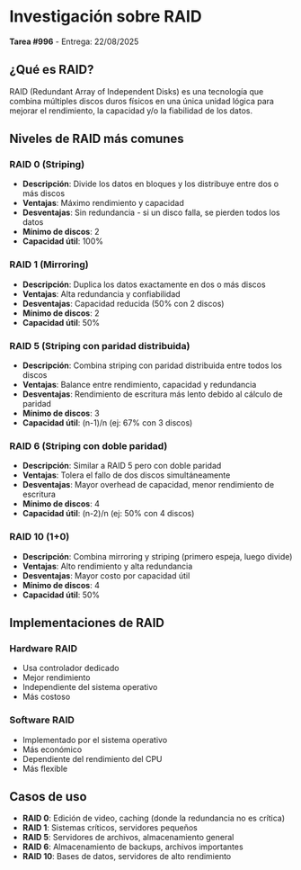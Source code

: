 # Investigación sobre RAID
**Tarea #996** - Entrega: 22/08/2025

## ¿Qué es RAID?
RAID (Redundant Array of Independent Disks) es una tecnología que combina múltiples discos duros físicos en una única unidad lógica para mejorar el rendimiento, la capacidad y/o la fiabilidad de los datos.

## Niveles de RAID más comunes

### RAID 0 (Striping)
- **Descripción**: Divide los datos en bloques y los distribuye entre dos o más discos
- **Ventajas**: Máximo rendimiento y capacidad
- **Desventajas**: Sin redundancia - si un disco falla, se pierden todos los datos
- **Mínimo de discos**: 2
- **Capacidad útil**: 100%

### RAID 1 (Mirroring)
- **Descripción**: Duplica los datos exactamente en dos o más discos
- **Ventajas**: Alta redundancia y confiabilidad
- **Desventajas**: Capacidad reducida (50% con 2 discos)
- **Mínimo de discos**: 2
- **Capacidad útil**: 50%

### RAID 5 (Striping con paridad distribuida)
- **Descripción**: Combina striping con paridad distribuida entre todos los discos
- **Ventajas**: Balance entre rendimiento, capacidad y redundancia
- **Desventajas**: Rendimiento de escritura más lento debido al cálculo de paridad
- **Mínimo de discos**: 3
- **Capacidad útil**: (n-1)/n (ej: 67% con 3 discos)

### RAID 6 (Striping con doble paridad)
- **Descripción**: Similar a RAID 5 pero con doble paridad
- **Ventajas**: Tolera el fallo de dos discos simultáneamente
- **Desventajas**: Mayor overhead de capacidad, menor rendimiento de escritura
- **Mínimo de discos**: 4
- **Capacidad útil**: (n-2)/n (ej: 50% con 4 discos)

### RAID 10 (1+0)
- **Descripción**: Combina mirroring y striping (primero espeja, luego divide)
- **Ventajas**: Alto rendimiento y alta redundancia
- **Desventajas**: Mayor costo por capacidad útil
- **Mínimo de discos**: 4
- **Capacidad útil**: 50%

## Implementaciones de RAID

### Hardware RAID
- Usa controlador dedicado
- Mejor rendimiento
- Independiente del sistema operativo
- Más costoso

### Software RAID
- Implementado por el sistema operativo
- Más económico
- Dependiente del rendimiento del CPU
- Más flexible

## Casos de uso

- **RAID 0**: Edición de video, caching (donde la redundancia no es crítica)
- **RAID 1**: Sistemas críticos, servidores pequeños
- **RAID 5**: Servidores de archivos, almacenamiento general
- **RAID 6**: Almacenamiento de backups, archivos importantes
- **RAID 10**: Bases de datos, servidores de alto rendimiento

